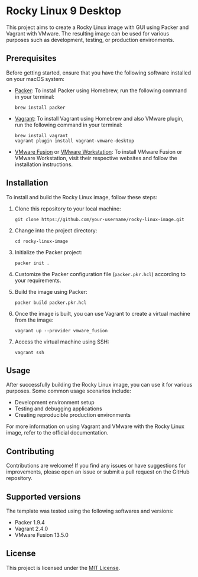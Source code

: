 # Rocky Linux 9 Desktop

This project aims to create a Rocky Linux image with GUI using Packer and Vagrant with VMware. The resulting image can be used for various purposes such as development, testing, or production environments.

## Prerequisites

Before getting started, ensure that you have the following software installed on your macOS system:

- [Packer](https://www.packer.io/downloads): To install Packer using Homebrew, run the following command in your terminal:
    ```shell
    brew install packer
    ```

- [Vagrant](https://www.vagrantup.com/downloads): To install Vagrant using Homebrew and also VMware plugin, run the following command in your terminal:
    ```shell
    brew install vagrant
    vagrant plugin install vagrant-vmware-desktop
    ```

- [VMware Fusion](https://www.vmware.com/products/fusion.html) or [VMware Workstation](https://www.vmware.com/products/workstation-pro.html): To install VMware Fusion or VMware Workstation, visit their respective websites and follow the installation instructions.


## Installation

To install and build the Rocky Linux image, follow these steps:

1. Clone this repository to your local machine:

    ```shell
    git clone https://github.com/your-username/rocky-linux-image.git
    ```

2. Change into the project directory:

    ```shell
    cd rocky-linux-image
    ```

3. Initialize the Packer project:

    ```shell
    packer init .
    ```

4. Customize the Packer configuration file (`packer.pkr.hcl`) according to your requirements.

5. Build the image using Packer:

    ```shell
    packer build packer.pkr.hcl
    ```

6. Once the image is built, you can use Vagrant to create a virtual machine from the image:

    ```shell
    vagrant up --provider vmware_fusion
    ```

7. Access the virtual machine using SSH:

    ```shell
    vagrant ssh
    ```

## Usage

After successfully building the Rocky Linux image, you can use it for various purposes. Some common usage scenarios include:

- Development environment setup
- Testing and debugging applications
- Creating reproducible production environments

For more information on using Vagrant and VMware with the Rocky Linux image, refer to the official documentation.

## Contributing

Contributions are welcome! If you find any issues or have suggestions for improvements, please open an issue or submit a pull request on the GitHub repository.

## Supported versions
The template was tested using the following softwares and versions:
- Packer 1.9.4
- Vagrant 2.4.0
- VMware Fusion 13.5.0

## License

This project is licensed under the [MIT License](LICENSE).
